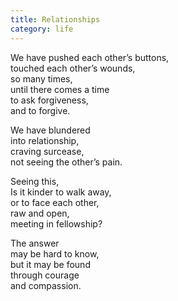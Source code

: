 ```yaml
---
title: Relationships
category: life
---
```


We have pushed each other’s buttons,  
touched each other’s wounds,  
so many times,  
until there comes a time   
to ask forgiveness,  
and to forgive.  
  
We have blundered  
into relationship,  
craving surcease,  
not seeing the other’s pain.  
  
Seeing this,   
Is it kinder to walk away,  
or to face each other,  
raw and open,  
meeting in fellowship?  
  
The answer  
may be hard to know,  
but it may be found  
through courage   
and compassion.  
